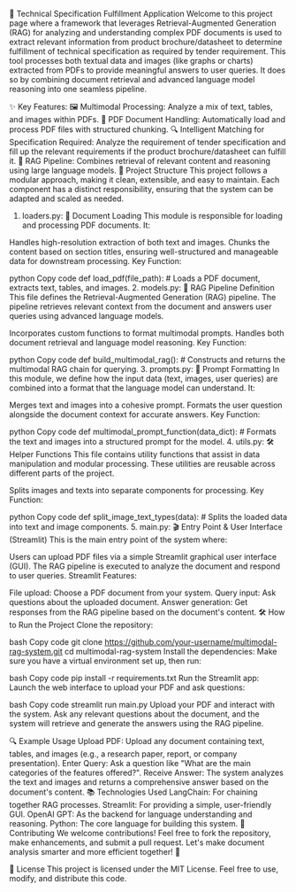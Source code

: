 🧠 Technical Specification Fulfillment Application 
Welcome to this project page where a framework that leverages Retrieval-Augmented Generation (RAG) for analyzing and understanding complex PDF documents is used to extract relevant information from product brochure/datasheet to determine fulfillment of technical specification as required by tender requirement. This tool processes both textual data and images (like graphs or charts) extracted from PDFs to provide meaningful answers to user queries. It does so by combining document retrieval and advanced language model reasoning into one seamless pipeline.

✨ Key Features:
🖼️ Multimodal Processing: Analyze a mix of text, tables, and images within PDFs.
📄 PDF Document Handling: Automatically load and process PDF files with structured chunking.
🔍 Intelligent Matching for Specification Required: Analyze the requirement of tender specification and fill up the relevant requirements if the product brochure/datasheet can fulfill it.
🚀 RAG Pipeline: Combines retrieval of relevant content and reasoning using large language models.
📁 Project Structure
This project follows a modular approach, making it clean, extensible, and easy to maintain. Each component has a distinct responsibility, ensuring that the system can be adapted and scaled as needed.

1. loaders.py: 📄 Document Loading
This module is responsible for loading and processing PDF documents. It:

Handles high-resolution extraction of both text and images.
Chunks the content based on section titles, ensuring well-structured and manageable data for downstream processing.
Key Function:

python
Copy code
def load_pdf(file_path):
    # Loads a PDF document, extracts text, tables, and images.
2. models.py: 🧠 RAG Pipeline Definition
This file defines the Retrieval-Augmented Generation (RAG) pipeline. The pipeline retrieves relevant context from the document and answers user queries using advanced language models.

Incorporates custom functions to format multimodal prompts.
Handles both document retrieval and language model reasoning.
Key Function:

python
Copy code
def build_multimodal_rag():
    # Constructs and returns the multimodal RAG chain for querying.
3. prompts.py: 📝 Prompt Formatting
In this module, we define how the input data (text, images, user queries) are combined into a format that the language model can understand. It:

Merges text and images into a cohesive prompt.
Formats the user question alongside the document context for accurate answers.
Key Function:

python
Copy code
def multimodal_prompt_function(data_dict):
    # Formats the text and images into a structured prompt for the model.
4. utils.py: 🛠️ Helper Functions
This file contains utility functions that assist in data manipulation and modular processing. These utilities are reusable across different parts of the project.

Splits images and texts into separate components for processing.
Key Function:

python
Copy code
def split_image_text_types(data):
    # Splits the loaded data into text and image components.
5. main.py: 🎬 Entry Point & User Interface (Streamlit)
This is the main entry point of the system where:

Users can upload PDF files via a simple Streamlit graphical user interface (GUI).
The RAG pipeline is executed to analyze the document and respond to user queries.
Streamlit Features:

File upload: Choose a PDF document from your system.
Query input: Ask questions about the uploaded document.
Answer generation: Get responses from the RAG pipeline based on the document's content.
🛠️ How to Run the Project
Clone the repository:

bash
Copy code
git clone https://github.com/your-username/multimodal-rag-system.git
cd multimodal-rag-system
Install the dependencies: Make sure you have a virtual environment set up, then run:

bash
Copy code
pip install -r requirements.txt
Run the Streamlit app: Launch the web interface to upload your PDF and ask questions:

bash
Copy code
streamlit run main.py
Upload your PDF and interact with the system. Ask any relevant questions about the document, and the system will retrieve and generate the answers using the RAG pipeline.

🔍 Example Usage
Upload PDF: Upload any document containing text, tables, and images (e.g., a research paper, report, or company presentation).
Enter Query: Ask a question like "What are the main categories of the features offered?".
Receive Answer: The system analyzes the text and images and returns a comprehensive answer based on the document's content.
📚 Technologies Used
LangChain: For chaining together RAG processes.
Streamlit: For providing a simple, user-friendly GUI.
OpenAI GPT: As the backend for language understanding and reasoning.
Python: The core language for building this system.
🙌 Contributing
We welcome contributions! Feel free to fork the repository, make enhancements, and submit a pull request. Let's make document analysis smarter and more efficient together! 🚀

📄 License
This project is licensed under the MIT License. Feel free to use, modify, and distribute this code.

